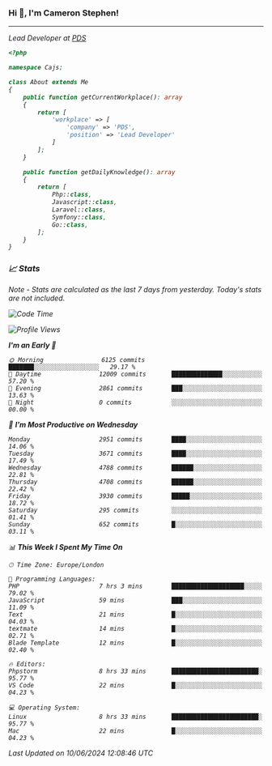 ### Hi 👋, I'm Cameron Stephen!
<hr>
<p><em>Lead Developer at <a href="https://prindatasolutions.co.uk">PDS</a></p>


```php
<?php

namespace Cajs;

class About extends Me
{
    public function getCurrentWorkplace(): array
    {
        return [
            'workplace' => [
                'company' => 'PDS',
                'position' => 'Lead Developer'
            ]
        ];
    }

    public function getDailyKnowledge(): array
    {
        return [
            Php::class,
            Javascript::class,
            Laravel::class,
            Symfony::class,
            Go::class,
        ];
    }
}
```

### 📈 Stats
<p><em>Note - Stats are calculated as the last 7 days from yesterday. Today's stats are not included.</em></p>


<!--START_SECTION:waka-->
![Code Time](http://img.shields.io/badge/Code%20Time-3%2C838%20hrs%207%20mins-blue)

![Profile Views](http://img.shields.io/badge/Profile%20Views-0-blue)

**I'm an Early 🐤** 

```text
🌞 Morning                6125 commits        ███████░░░░░░░░░░░░░░░░░░   29.17 % 
🌆 Daytime                12009 commits       ██████████████░░░░░░░░░░░   57.20 % 
🌃 Evening                2861 commits        ███░░░░░░░░░░░░░░░░░░░░░░   13.63 % 
🌙 Night                  0 commits           ░░░░░░░░░░░░░░░░░░░░░░░░░   00.00 % 
```
📅 **I'm Most Productive on Wednesday** 

```text
Monday                   2951 commits        ████░░░░░░░░░░░░░░░░░░░░░   14.06 % 
Tuesday                  3671 commits        ████░░░░░░░░░░░░░░░░░░░░░   17.49 % 
Wednesday                4788 commits        ██████░░░░░░░░░░░░░░░░░░░   22.81 % 
Thursday                 4708 commits        ██████░░░░░░░░░░░░░░░░░░░   22.42 % 
Friday                   3930 commits        █████░░░░░░░░░░░░░░░░░░░░   18.72 % 
Saturday                 295 commits         ░░░░░░░░░░░░░░░░░░░░░░░░░   01.41 % 
Sunday                   652 commits         █░░░░░░░░░░░░░░░░░░░░░░░░   03.11 % 
```


📊 **This Week I Spent My Time On** 

```text
🕑︎ Time Zone: Europe/London

💬 Programming Languages: 
PHP                      7 hrs 3 mins        ████████████████████░░░░░   79.02 % 
JavaScript               59 mins             ███░░░░░░░░░░░░░░░░░░░░░░   11.09 % 
Text                     21 mins             █░░░░░░░░░░░░░░░░░░░░░░░░   04.03 % 
textmate                 14 mins             █░░░░░░░░░░░░░░░░░░░░░░░░   02.71 % 
Blade Template           12 mins             █░░░░░░░░░░░░░░░░░░░░░░░░   02.40 % 

🔥 Editors: 
Phpstorm                 8 hrs 33 mins       ████████████████████████░   95.77 % 
VS Code                  22 mins             █░░░░░░░░░░░░░░░░░░░░░░░░   04.23 % 

💻 Operating System: 
Linux                    8 hrs 33 mins       ████████████████████████░   95.77 % 
Mac                      22 mins             █░░░░░░░░░░░░░░░░░░░░░░░░   04.23 % 
```


 Last Updated on 10/06/2024 12:08:46 UTC
<!--END_SECTION:waka-->
